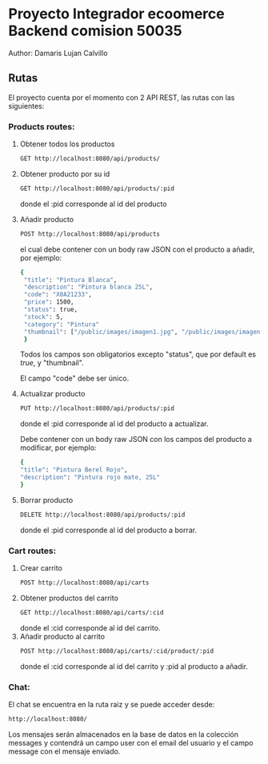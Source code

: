 # Proyecto Integrador ecoomerce Backend comision 50035

Author: Damaris Lujan Calvillo

## Rutas

El proyecto cuenta por el momento con 2 API REST, las rutas con las siguientes:

### Products routes:

1.  Obtener todos los productos
    ```bash
    GET http://localhost:8080/api/products/
    ```
2.  Obtener producto por su id
    ```bash
    GET http://localhost:8080/api/products/:pid
    ```
    donde el :pid corresponde al id del producto
3.  Añadir producto

    ```bash
    POST http://localhost:8080/api/products
    ```

    el cual debe contener con un body raw JSON con el producto a añadir, por ejemplo:

    ```bash
    {
     "title": "Pintura Blanca",
     "description": "Pintura blanca 25L",
     "code": "X0A21233",
     "price": 1500,
     "status": true,
     "stock": 5,
     "category": "Pintura"
     "thumbnail": ["/public/images/imagen1.jpg", "/public/images/imagen2.jpg"]
     }
    ```

    Todos los campos son obligatorios excepto "status", que por default es _true_, y "thumbnail".

    El campo "code" debe ser único.

4.  Actualizar producto

    ```bash
    PUT http://localhost:8080/api/products/:pid
    ```

    donde el :pid corresponde al id del producto a actualizar.

    Debe contener con un body raw JSON con los campos del producto a modificar, por ejemplo:

    ```bash
    {
    "title": "Pintura Berel Rojo",
    "description": "Pintura rojo mate, 25L"
    }
    ```

5.  Borrar producto

    ```bash
    DELETE http://localhost:8080/api/products/:pid
    ```

    donde el :pid corresponde al id del producto a borrar.

### Cart routes:

1. Crear carrito
   ```bash
   POST http://localhost:8080/api/carts
   ```
2. Obtener productos del carrito
   ```bash
   GET http://localhost:8080/api/carts/:cid
   ```
   donde el :cid corresponde al id del carrito.
3. Añadir producto al carrito
   ```bash
   POST http://localhost:8080/api/carts/:cid/product/:pid
   ```
   donde el :cid corresponde al id del carrito y :pid al producto a añadir.

### Chat:

El chat se encuentra en la ruta raiz y se puede acceder desde:

```bash
http://localhost:8080/
```

Los mensajes serán almacenados en la base de datos en la colección messages y contendrá un campo user con el email del usuario y el campo message con el mensaje enviado.
